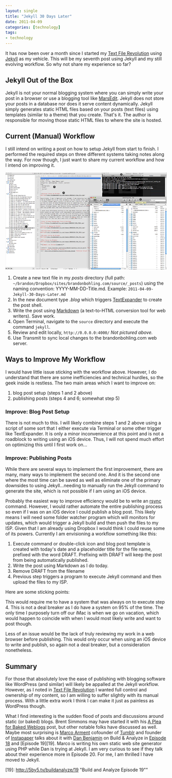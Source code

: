 ```yaml
---
layout: single
title: "Jekyll 30 Days Later"
date: 2011-04-09
categories: [technology]
tags:
- technology
---
```


It has now been over a month since I started my [Text File Revolution][tfr] using [Jekyll][] as my vehicle. This will be my seventh post using Jekyll and my still evolving workflow. So why not share my experience so far?

## Jekyll Out of the Box ##
Jekyll is not your normal blogging system where you can simply write your post in a browser or use a blogging tool like [MarsEdit][]. Jekyll does not store your posts in a database nor does it serve content dynamically. Jekyll simply generates static HTML files based on your posts (text files) using templates (similar to a theme) that you create. That's it. The author is responsible for moving those static HTML files to where the site is hosted.

## Current (Manual) Workflow ##
I still intend on writing a post on how to setup Jekyll from start to finish. I performed the required steps on three different systems taking notes along the way. For now though, I just want to share my current workflow and how I intend on improving it.

![JekyllManualWorkflow](/uploads/2011/04/JekyllManualWorkflow.jpg "Jekyll Workflow")

1. Create a new text file in my _posts_ directory (full path: `~/brandon/Dropbox/sites/brandonbohling.com/source/_posts`) using the naming convention: YYYY-MM-DD-Title.md. Example: `2011-04-09-Jekyll-30-Days-Later.md`
2. In the new document type _.blog_ which triggers [TextExpander][] to create the post shell.
3. Write the post using [Markdown][] (a text-to-HTML conversion tool for web writers). Save work.
4. Open Terminal, navigate to the `source` directory and execute the command `jekyll`.
5. Review and edit locally, `http://0.0.0.0:4000/` _Not pictured above._
6. Use Transmit to sync local changes to the brandonbohling.com web server.

## Ways to Improve My Workflow ##

I would have little issue sticking with the workflow above. However, I do understand that there are some inefficiencies and technical hurdles, so the geek inside is restless. The two main areas which I want to improve on:

1. blog post setup (steps 1 and 2 above)
2. publishing posts (steps 4 and 6; somewhat step 5)

### Improve: Blog Post Setup ###

There is not much to this. I will likely combine steps 1 and 2 above using a script of some sort that I either execute via Terminal or some other trigger like TextExpander. It is only a minor inconvenience at this point and is not a roadblock to writing using an iOS device. Thus, I will not spend much effort on optimizing this until I first work on...

### Improve: Publishing Posts

While there are several ways to implement the first improvement, there are many, many ways to implement the second one. And it is the second one where the most time can be saved as well as eliminate one of the primary downsides to using Jekyll...needing to manually run the Jekyll command to generate the site, which is not possible if I am using an iOS device.

Probably the easiest way to improve efficiency would be to write an [rsync][] command. However, I would rather automate the entire publishing process so even if I was on an iOS device I could publish a blog post. This likely means I will need some folder watcher program which will monitors for updates, which would trigger a Jekyll build and then push the files to my ISP. Given that I am already using Dropbox I would think I could reuse some of its powers. Currently I am envisioning a workflow something like this:

1. Execute command or double-click icon and blog post template is created with today's date and a placeholder title for the file name, prefixed with the word DRAFT. Prefixing with DRAFT will keep the post from being automatically published.
2. Write the post using Markdown as I do today.
3. Remove DRAFT from the filename
4. Previous step triggers a program to execute Jekyll command and then upload the files to my ISP.

Here are some sticking points:

This would require me to have a system that was always on to execute step 4. This is not a deal breaker as I do have a system on 95% of the time. The only time I purposely turn off our iMac is when we go on vacation, which would happen to coincide with when I would most likely write and want to post though.

Less of an issue would be the lack of truly reviewing my work in a web browser before publishing. This would only occur when using an iOS device to write and publish, so again not a deal breaker, but a consideration nonetheless.

## Summary

For those that absolutely love the ease of publishing with blogging software like WordPress (and similar) will likely be appalled at the Jekyll workflow. However, as I noted in [Text File Revolution][tfr] I wanted full control and ownership of my content, so I am willing to suffer slightly with its manual process. With a little extra work I think I can make it just as painless as WordPress though.

What I find interesting is the sudden flood of posts and discussions around static (or baked) blogs. Brent Simmons may have started it with his [A Plea for Baked Weblogs][baked] post, but other notable folks have discussed as well. Maybe most surprising is [Marco Arment][marco] cofounder of [Tumblr][] and founder of [Instapaper][] talks about it with [Dan Benjamin][dan] on Build & Analyze in [Episode 18][18] and [Episode 19][19]. Marco is writing his own static web site generator using PHP while Dan is trying at Jekyll. I am very curious to see if they talk about their experience more in Episode 20. For me, I am thrilled I have moved to Jekyll.

[tfr]: /2011/03/Text-File-Revolution/ "Text File Revolution by Brandon Bohling"
[Jekyll]: http://jekyllrb.com/ "Jekyll - static website generator"
[MarsEdit]: http://www.red-sweater.com/marsedit/ "MarsEdit 3 - desktop blog editing for the Mac"
[TextExpander]: http://smilesoftware.com/TextExpander/ "TextExpander - Mac Typing Shortcut Utility Saves You Time"
[Markdown]: http://daringfireball.net/projects/markdown/ "Markdown - text-to-HTML conversion tool for web writers"
[rsync]: http://en.wikipedia.org/wiki/Rsync "rsync - synchronizes files and directories from one location to another"
[baked]: http://inessential.com/2011/03/16/a_plea_for_baked_weblogs "A Plea for Baked Weblogs by Brent Simmons"
[instapaper]: http://instapaper.com/ "Instapaper"
[tumblr]: http://tumblr.com "Tumblr"
[marco]: http://www.marco.org/ "Marco Arment founder of Instapaper"
[dan]: http://5by5.tv/people/dan-benjamin "Dan Benjamin of 5by5 fame"
[18]: http://5by5.tv/buildanalyze/18 "Build and Analyze Episode 18"
[19]: http://5by5.tv/buildanalyze/19 "Build and Analyze Episode 19""